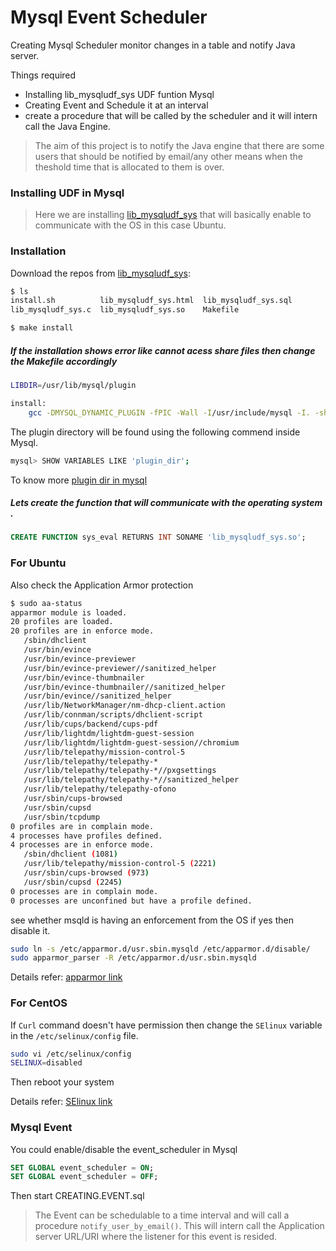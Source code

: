 
# Mysql Event Scheduler

Creating Mysql Scheduler monitor changes in a table and notify Java server.

Things required 
  - Installing lib_mysqludf_sys UDF funtion Mysql
  - Creating Event and Schedule it at an interval
  - create a procedure that will be called by the scheduler and it will intern call the Java Engine.


>The aim of this project is to notify the 
>Java engine that there are some users that
>should be notified by email/any other means 
>when the theshold time that is allocated to 
>them is over.


### Installing UDF in Mysql
>Here we are installing [lib_mysqludf_sys][df1] that will basically enable to communicate with the OS in this case 
>Ubuntu.

### Installation

Download the repos from [lib_mysqludf_sys][df1]:

```sh
$ ls
install.sh          lib_mysqludf_sys.html  lib_mysqludf_sys.sql  
lib_mysqludf_sys.c  lib_mysqludf_sys.so    Makefile
```
```sh
$ make install
```
##### If the installation shows error like cannot acess share files then change the Makefile accordingly


```sh
LIBDIR=/usr/lib/mysql/plugin

install:
	gcc -DMYSQL_DYNAMIC_PLUGIN -fPIC -Wall -I/usr/include/mysql -I. -shared lib_mysqludf_sys.c -o $(LIBDIR)/lib_mysqludf_sys.so
```
The plugin directory will be found using the following commend inside Mysql.

```sh
mysql> SHOW VARIABLES LIKE 'plugin_dir';
```
To know more [plugin dir in mysql][link1]

##### Lets create the function that will communicate with the operating system .
```sql
CREATE FUNCTION sys_eval RETURNS INT SONAME 'lib_mysqludf_sys.so';
```
### For Ubuntu
Also check the Application Armor protection
```sh
$ sudo aa-status
apparmor module is loaded.
20 profiles are loaded.
20 profiles are in enforce mode.
   /sbin/dhclient
   /usr/bin/evince
   /usr/bin/evince-previewer
   /usr/bin/evince-previewer//sanitized_helper
   /usr/bin/evince-thumbnailer
   /usr/bin/evince-thumbnailer//sanitized_helper
   /usr/bin/evince//sanitized_helper
   /usr/lib/NetworkManager/nm-dhcp-client.action
   /usr/lib/connman/scripts/dhclient-script
   /usr/lib/cups/backend/cups-pdf
   /usr/lib/lightdm/lightdm-guest-session
   /usr/lib/lightdm/lightdm-guest-session//chromium
   /usr/lib/telepathy/mission-control-5
   /usr/lib/telepathy/telepathy-*
   /usr/lib/telepathy/telepathy-*//pxgsettings
   /usr/lib/telepathy/telepathy-*//sanitized_helper
   /usr/lib/telepathy/telepathy-ofono
   /usr/sbin/cups-browsed
   /usr/sbin/cupsd
   /usr/sbin/tcpdump
0 profiles are in complain mode.
4 processes have profiles defined.
4 processes are in enforce mode.
   /sbin/dhclient (1081) 
   /usr/lib/telepathy/mission-control-5 (2221) 
   /usr/sbin/cups-browsed (973) 
   /usr/sbin/cupsd (2245) 
0 processes are in complain mode.
0 processes are unconfined but have a profile defined.
```
see whether msqld is having an enforcement from the OS if yes then disable it.

```sh
sudo ln -s /etc/apparmor.d/usr.sbin.mysqld /etc/apparmor.d/disable/
sudo apparmor_parser -R /etc/apparmor.d/usr.sbin.mysqld
```
Details refer: [apparmor link][link2]

### For CentOS
If  `Curl` command doesn't have permission then change the `SElinux` variable in the `/etc/selinux/config` file.
```sh
sudo vi /etc/selinux/config
SELINUX=disabled
```
Then reboot your system

Details refer: [SElinux link][link3]

### Mysql Event

You could enable/disable the event_scheduler in Mysql

```sql
SET GLOBAL event_scheduler = ON;
SET GLOBAL event_scheduler = OFF;
```

Then start CREATING.EVENT.sql

>The Event can be schedulable to a time interval 
>and will call a procedure `notify_user_by_email()`.
>This will intern call the Application server URL/URI
>where the listener for this event is resided.



[//]: # (These are reference links used in the body of this note and get stripped out when the markdown processor does its job. There is no need to format nicely because it shouldn't be seen. Thanks SO - http://stackoverflow.com/questions/4823468/store-comments-in-markdown-syntax)

   [df1]: <https://github.com/mysqludf/lib_mysqludf_sys>

   [link1]: <http://stackoverflow.com/questions/28642274/error-1126-hy000-cant-open-shared-library-lib-mysqludf-sys-so-errno-193>
   [link2]:<http://www.cyberciti.biz/faq/ubuntu-linux-howto-disable-apparmor-commands/>
   [link3]:<http://www.akashif.co.uk/php/curl-error-7-failed-to-connect-to-permission-denied/>



